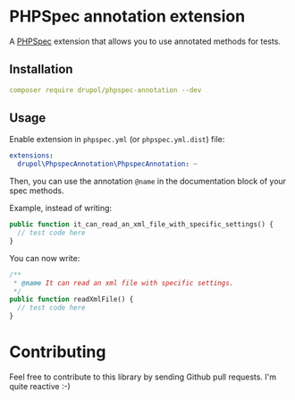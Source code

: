 # PHPSpec annotation extension

A [PHPSpec](http://www.phpspec.net) extension that allows you to use annotated methods for tests.

## Installation

```yaml
composer require drupol/phpspec-annotation --dev
```

## Usage

Enable extension in `phpspec.yml` (or `phpspec.yml.dist`) file:

```yaml
extensions:
  drupol\PhpspecAnnotation\PhpspecAnnotation: ~
```

Then, you can use the annotation `@name` in the documentation block of your spec methods.

Example, instead of writing:

```php
public function it_can_read_an_xml_file_with_specific_settings() {
  // test code here
}
```

You can now write:

```php
/**
 * @name It can read an xml file with specific settings.
 */
public function readXmlFile() {
  // test code here
}
```

# Contributing

Feel free to contribute to this library by sending Github pull requests. I'm quite reactive :-)
